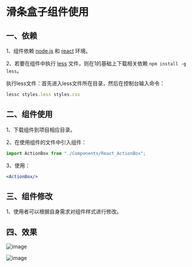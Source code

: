 # 滑条盒子组件使用

## 一、依赖

1、组件依赖 [node.js](http://nodejs.cn/learn) 和 [react](https://react.docschina.org/) 环境。

2、若要在组件中执行 [less](https://less.bootcss.com/) 文件，则在1的基础上下载相关依赖 `npm install -g less`。

执行less文件：首先进入less文件所在目录，然后在控制台输入命令：

```js
lessc styles.less styles.css
```

## 二、组件使用

1、下载组件到项目相应目录。

2、在使用组件的文件中引入组件：

```jsx
import ActionBox from "./Components/React_ActionBox";
```

3、使用：

```jsx
<ActionBox/>
```

## 三、组件修改

1、使用者可以根据自身需求对组件样式进行修改。

## 四、效果
![image](https://user-images.githubusercontent.com/84628055/146576879-a0738425-63e8-49d7-bc30-449a80b91872.png)

![image](https://user-images.githubusercontent.com/84628055/146576904-a21cec8b-e542-442c-b295-90d9a8d0ce48.png)

